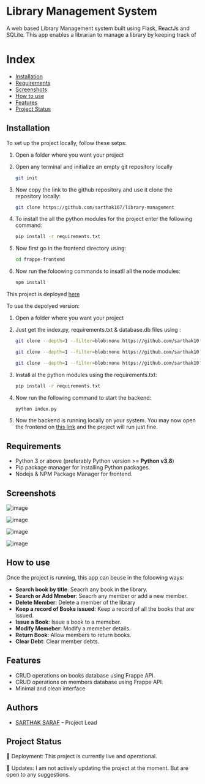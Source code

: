 # Library Management System

A web based Library Management system built using Flask, ReactJs and SQLite. This app enables a librarian to manage a library by keeping track of 

# Index
- [Installation](#installation)
- [Requirements](#requirements)
- [Screenshots](#screenshots)
- [How to use](#how-to-use)
- [Features](#features)
- [Project Status](#project-status)

## Installation

To set up the project locally, follow these setps:

1. Open a folder where you want your project

2. Open any terminal and initialize an empty git repository locally
    ```bash
    git init
    ```
3. Now copy the link to the github repository and use it clone the repository locally:
    ```bash
    git clone https://github.com/sarthak107/library-management
    ```
4. To install the all the python modules for the project enter the following command:
    ```bash
    pip install -r requirements.txt
    ```
5. Now first go in the frontend directory using:
    ```bash
    cd frappe-frontend
    ```
6. Now run the foloowing commands to insatll all the node modules:
    ```bash
    npm install
    ```
This project is deployed [here](https://library-management-nu.vercel.app/)

To use the depolyed version:

1. Open a folder where you want your project

2. Just get the index.py, requirements.txt & database.db files using :
    ```bash
    git clone --depth=1 --filter=blob:none https://github.com/sarthak107/library-management.git --path index.py

    git clone --depth=1 --filter=blob:none https://github.com/sarthak107/library-management.git --path requirements.txt

    git clone --depth=1 --filter=blob:none https://github.com/sarthak107/library-management.git --path database.db
    ```
3. Install al the python modules using the requirements.txt:
    ```bash
    pip install -r requirements.txt
    ```
4. Now run the following command to start the backend:
    ```bash 
    python index.py
    ```
5. Now the backend is running locally on your system. You may now open the frontend on [this link](https://library-management-nu.vercel.app/) and the project will run just fine.

## Requirements 

* Python 3 or above (preferably Python version >= **Python v3.8**)
* Pip package manager for installing Python packages.
* Nodejs & NPM Package Manager for frontend.

## Screenshots
![image](https://github.com/sarthak107/library-management/assets/77851794/9385c4fe-d567-49a3-a168-915d2991df28)

![image](https://github.com/sarthak107/library-management/assets/77851794/06daefb0-2788-4fe8-af51-0a2c957827ec)

![image](https://github.com/sarthak107/library-management/assets/77851794/1076df56-3fa0-4c30-9861-f9d61de03474)

![image](https://github.com/sarthak107/library-management/assets/77851794/6986988a-2841-40ec-bc28-99ed5d6829e8)





## How to use

Once the project is running, this app can beuse in the foloowing ways:

- **Search book by title**: Seacrh any book in the library.
- **Search or Add Mmeber**: Seacrh any member or add a new member.
- **Delete Member**: Delete a member of the library
- **Keep a record of Books issued**: Keep a record of all the books that are issued.
- **Issue a Book**: Issue a book to a memeber.
- **Modify Memeber**: Modify a memeber details.
- **Return Book**: Allow members to return books.
- **Clear Debt**: Clear member debts.

## Features 

- CRUD operations on books database using Frappe API.
- CRUD operations on members database using Frappe API.
- Minimal and clean interface

## Authors 

- [SARTHAK SARAF](https://github.com/sarthak107) - Project Lead

## Project Status

🚀 Deployment: This project is currently live and operational.

🛑 Updates: I am not actively updating the project at the moment. But are open to any suggestions.

    
   
